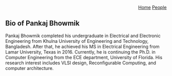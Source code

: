 <p align="right">
<a href="https://smartsystemslab-uf.github.io">Home</a>
<a href="https://github.com/smartsystemslab-uf/smartsystemslab-uf.github.io/tree/master/People">People</a> 
</p>

## Bio of Pankaj Bhowmik

Pankaj Bhowmik completed his undergraduate in Electrical and Electronic Engineering from Khulna University of Engineering and Technology, Bangladesh. After that, he achieved his MS in Electrical Engineering from Lamar University, Texas in 2016. Currently, he is continuing the Ph.D. in Computer Engineering from the ECE department, University of Florida. His research interest includes VLSI design, Reconfigurable Computing, and computer architecture.
